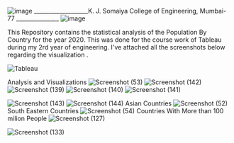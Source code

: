 ![image](https://user-images.githubusercontent.com/74112721/144545556-f1622854-5ddb-44c2-ae66-602c907b9289.png) ___________________K. J. Somaiya College of Engineering, Mumbai-77 _______________ ![image](https://user-images.githubusercontent.com/74112721/144545198-29fb944e-cc94-4bef-91aa-ff1ffbc8af90.png)



This Repository contains the statistical analysis of the Population By Country for the year  2020. This was done for the course work of Tableau during my 2rd year of engineering. I've attached all the screenshots below regarding the visualization .


![Tableau](https://user-images.githubusercontent.com/74112721/144185454-85dca7df-1238-4085-b1e0-00a78967d8eb.png)

Analysis and Visualizations
![Screenshot (53)](https://user-images.githubusercontent.com/74112721/144415828-ef1484f9-6874-480f-b4b6-6af527925ac1.png)
![Screenshot (142)](https://user-images.githubusercontent.com/74112721/144544159-870e80a4-11fe-432b-9889-7ced83a0300b.png)
![Screenshot (139)](https://user-images.githubusercontent.com/74112721/144544150-67943c66-837b-4cdc-b0da-95b9d351dbbb.png)
![Screenshot (140)](https://user-images.githubusercontent.com/74112721/144544157-3117cd39-5ba2-46d7-ab75-125fadfc25ed.png)
![Screenshot (141)](https://user-images.githubusercontent.com/74112721/144544158-9cd0921a-d653-4546-8650-e79a7d37758c.png)

![Screenshot (143)](https://user-images.githubusercontent.com/74112721/144544163-901c8e2e-9370-46b1-b0ef-9d513b9db858.png)
![Screenshot (144)](https://user-images.githubusercontent.com/74112721/144544165-048ea517-cb65-4763-8cd9-78cb59cc05da.png)
Asian Countries 
![Screenshot (52)](https://user-images.githubusercontent.com/74112721/144415916-28dcd3fc-3f8c-4f18-968f-3a0064fecd3b.png)
South Eastern Countries
![Screenshot (54)](https://user-images.githubusercontent.com/74112721/144415875-5748e2f8-dd99-4901-b831-5536513e27fd.png)
Countries With More than 100 milion People
![Screenshot (127)](https://user-images.githubusercontent.com/74112721/144412436-d9cb79e3-c854-48e4-8a89-a478c1557484.png)



 
 

![Screenshot (133)](https://user-images.githubusercontent.com/74112721/144543693-efe9ee8c-1ac8-475c-b196-238534301c25.png)



